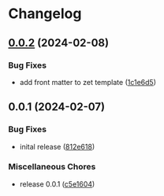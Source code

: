 # Changelog

## [0.0.2](https://github.com/shanehull/shed/compare/v0.0.1...v0.0.2) (2024-02-08)


### Bug Fixes

* add front matter to zet template ([1c1e6d5](https://github.com/shanehull/shed/commit/1c1e6d5f1c10282171cd780f8d92f9ebc9ada805))

## 0.0.1 (2024-02-07)


### Bug Fixes

* inital release ([812e618](https://github.com/shanehull/shed/commit/812e61805e05ab73475e36bc54b371fbe1b881b1))


### Miscellaneous Chores

* release 0.0.1 ([c5e1604](https://github.com/shanehull/shed/commit/c5e1604ee0295b96ddb1f8c6566de477df61d9ed))
